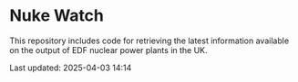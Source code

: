 # Nuke Watch

This repository includes code for retrieving the latest information available on the output of EDF nuclear power plants in the UK.

Last updated: 2025-04-03 14:14